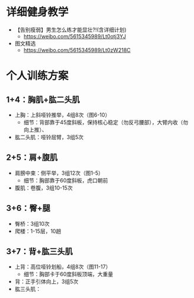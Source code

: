 
# 详细健身教学

* 【告别瘦弱】男生怎么练才能显壮?!(含详细计划)
  * https://weibo.com/5615345989/Lt0otj3YJ
* 图文精选
  * https://weibo.com/5615345989/Lt0zW218C


# 个人训练方案

## 1+4：胸肌+肱二头肌
* 上胸：上斜哑铃推举，4组8次（图6-10）
  * 细节：背部靠于45度斜板，保持核心稳定（勿反弓腰部），大臂内收（勿向上推）、
* 肱二头肌：哑铃屈臂，3组5次

## 2+5：肩+腹肌
* 肩膀中束：侧平举，3组12次（图1-5）
  * 细节：胸部靠于60度斜板，虎口朝前
* 腹肌：卷腹，3组10-15次

## 3+6：臀+腿
* 臀桥：3组10次
* 爬楼：1-15层，10趟

## 3+7：背+肱三头肌
* 上背：高位哑铃划船，4组8次（图11-17）
  * 细节：胸部卡于60度斜板顶端，大重量
* 背：正手引体向上，3组5次
* 肱三头肌：

